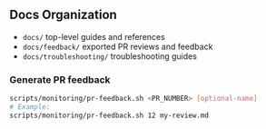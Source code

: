 ## Docs Organization

- `docs/` top-level guides and references
- `docs/feedback/` exported PR reviews and feedback
- `docs/troubleshooting/` troubleshooting guides

### Generate PR feedback

```bash
scripts/monitoring/pr-feedback.sh <PR_NUMBER> [optional-name]
# Example:
scripts/monitoring/pr-feedback.sh 12 my-review.md
```


